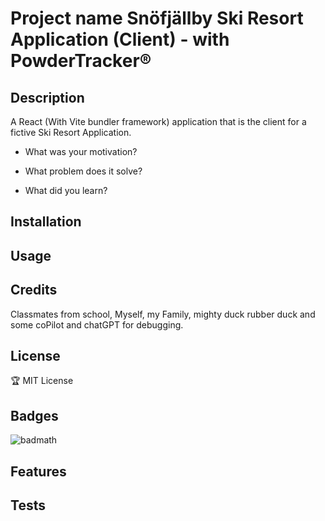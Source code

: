 # Project name Snöfjällby Ski Resort Application (Client) - with PowderTracker®

## Description

A React (With Vite bundler framework) application that is the client for a fictive Ski Resort Application.


- What was your motivation?

- What problem does it solve?

- What did you learn?

## Installation

## Usage

## Credits
Classmates from school, Myself, my Family, mighty duck rubber duck and some coPilot and chatGPT for debugging.

## License
🏆 MIT License

## Badges
![badmath](https://img.shields.io/badge/Java-100%25-blue)

## Features

## Tests

